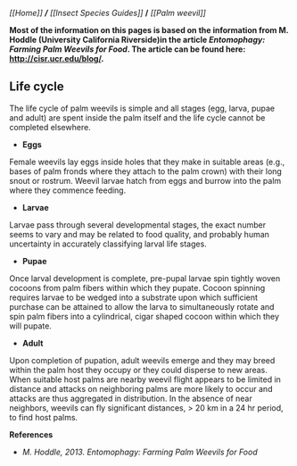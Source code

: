_[[Home]] **/** [[Insect Species Guides]]_ **/** _[[Palm weevil]]_

**Most of the information on this pages is based on the information from M. Hoddle (University California Riverside)in the article _Entomophagy: Farming Palm Weevils for Food_. The article can be found here: http://cisr.ucr.edu/blog/.**

## **Life cycle**

The life cycle of palm weevils is simple and all stages (egg, larva, pupae and adult) are spent inside the palm itself and the life cycle cannot be completed elsewhere. 


* **Eggs**

Female weevils lay eggs inside holes that they make in suitable areas (e.g., bases of palm fronds where they attach to the palm crown) with their long snout or rostrum. Weevil larvae hatch from eggs and burrow into the palm where they commence feeding.



* **Larvae**

Larvae pass through several developmental stages, the exact number seems to vary and may be related to food quality, and probably human uncertainty in accurately classifying larval life stages.



* **Pupae**

Once larval development is complete, pre-pupal larvae spin tightly woven cocoons from palm fibers within which they pupate. Cocoon spinning requires larvae to be wedged into a substrate upon which sufficient purchase can be attained to allow the larva to simultaneously rotate and spin palm fibers into a cylindrical, cigar shaped cocoon within which they will pupate. 

* **Adult**

Upon completion of pupation, adult weevils emerge and they may breed within the palm host they occupy or they could disperse to new areas. When suitable host palms are nearby weevil flight appears to be limited in distance and attacks on neighboring palms are more likely to occur and attacks are thus aggregated in distribution. In the absence of near neighbors, weevils can fly significant distances, > 20 km in a 24 hr period, to find host palms.

**References**

 - _M. Hoddle, 2013. Entomophagy: Farming Palm Weevils for Food_